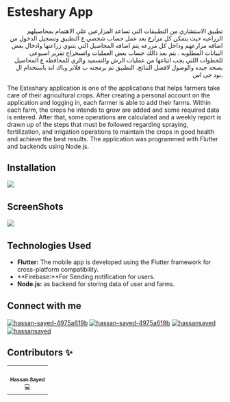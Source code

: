 # Esteshary App


<p align="right">
تطبيق الاستشاري من التطبيقات التي تساعد المزارعين علي الاهتمام بمحاصيلهم الزراعيه حيث يتمكن كل مزارع بعد عمل حساب شخصي ع التطبيق وتسجيل الدخول من اضافه مزارعهم وداخل كل مزرعه يتم اضافه المحاصيل التي يتنوي زراعتها وادخال بعض البيانات المطلوبه .
يتم بعد ذالك حساب بعض العمليات واتسخراج تقرير اسبوعي للخطوات اللتي يجب اتباعها من عمليات الرش والتسميد والري للمحافظه ع المحاصيل بصحه جيده والوصول لافضل النتائج.
التطبيق تم برمجته ب فلاتر وباك اند باستخدام ال نود جي اس.

</p>

<p align="left">
The Esteshary application is one of the applications that helps farmers take care of their agricultural crops. After creating a personal account on the application and logging in, each farmer is able to add their farms. Within each farm, the crops he intends to grow are added and some required data is entered.
After that, some operations are calculated and a weekly report is drawn up of the steps that must be followed regarding spraying, fertilization, and irrigation operations to maintain the crops in good health and achieve the best results.
The application was programmed with Flutter and backends using Node.js.
</p>


## Installation
<a href=""><img src="https://play.google.com/intl/en_us/badges/images/generic/en-play-badge.png"></img></a>

[//]: # (https://play.google.com/intl/en_us/badges/images/generic/en-play-badge.png)

## ScreenShots
 <img src="screans/pages.png" width="400"> 



## Technologies Used

- **Flutter:** The mobile app is developed using the Flutter framework for cross-platform compatibility.
- **Firebase:**For Sending notification for users.
- **Node.js:** as backend for storing data of user and farms.


## Connect with me
<p align="left">
<a href="https://linkedin.com/in/hassan-sayed-4975a619b" target="blank"><img align="center" src="https://raw.githubusercontent.com/rahuldkjain/github-profile-readme-generator/master/src/images/icons/Social/linked-in-alt.svg" alt="hassan-sayed-4975a619b" height="30" width="40" /></a>
<a href="https://api.whatsapp.com/send/?phone=%2B201033561845&text&type=phone_number&app_absent=0" target="blank"><img align="center" src="https://upload.wikimedia.org/wikipedia/commons/6/6b/WhatsApp.svg" alt="hassan-sayed-4975a619b" height="30" width="40" /></a>
<a href="https://www.hackerrank.com/hassansayed" target="blank"><img align="center" src="https://raw.githubusercontent.com/rahuldkjain/github-profile-readme-generator/master/src/images/icons/Social/hackerrank.svg" alt="hassansayed" height="30" width="40" /></a>
<a href="https://codeforces.com/profile/hassansayed" target="blank"><img align="center" src="https://raw.githubusercontent.com/rahuldkjain/github-profile-readme-generator/master/src/images/icons/Social/codeforces.svg" alt="hassansayed" height="30" width="40" /></a>
</p>

## Contributors ✨

<table>
  <tr>
    <td align="center"><a href="https://github.com/HassanSayedHassan"><img src="https://avatars.githubusercontent.com/u/68397099?v=4" width="100px;" alt=""/><br /><sub><b>Hassan Sayed</b></sub></a><br /><a  title="Code">💻</a></td>
  </tr>
</table>

[//]: # (## Languages and Tools ✨)

[//]: # (<p align="left"> <a href="https://developer.android.com" target="_blank" rel="noreferrer"> <img src="https://raw.githubusercontent.com/devicons/devicon/master/icons/android/android-original-wordmark.svg" alt="android" width="40" height="40"/> </a> <a href="https://www.cprogramming.com/" target="_blank" rel="noreferrer"> <img src="https://raw.githubusercontent.com/devicons/devicon/master/icons/c/c-original.svg" alt="c" width="40" height="40"/> </a> <a href="https://dart.dev" target="_blank" rel="noreferrer"> <img src="https://www.vectorlogo.zone/logos/dartlang/dartlang-icon.svg" alt="dart" width="40" height="40"/> </a> <a href="https://www.djangoproject.com/" target="_blank" rel="noreferrer"> <img src="https://cdn.worldvectorlogo.com/logos/django.svg" alt="django" width="40" height="40"/> </a> <a href="https://firebase.google.com/" target="_blank" rel="noreferrer"> <img src="https://www.vectorlogo.zone/logos/firebase/firebase-icon.svg" alt="firebase" width="40" height="40"/> </a> <a href="https://flutter.dev" target="_blank" rel="noreferrer"> <img src="https://www.vectorlogo.zone/logos/flutterio/flutterio-icon.svg" alt="flutter" width="40" height="40"/> </a> <a href="https://www.mathworks.com/" target="_blank" rel="noreferrer"> <img src="https://upload.wikimedia.org/wikipedia/commons/2/21/Matlab_Logo.png" alt="matlab" width="40" height="40"/> </a> <a href="https://www.photoshop.com/en" target="_blank" rel="noreferrer"> <img src="https://raw.githubusercontent.com/devicons/devicon/master/icons/photoshop/photoshop-line.svg" alt="photoshop" width="40" height="40"/> </a> <a href="https://www.python.org" target="_blank" rel="noreferrer"> <img src="https://raw.githubusercontent.com/devicons/devicon/master/icons/python/python-original.svg" alt="python" width="40" height="40"/> </a> <a href="https://www.adobe.com/products/xd.html" target="_blank" rel="noreferrer"> <img src="https://cdn.worldvectorlogo.com/logos/adobe-xd.svg" alt="xd" width="40" height="40"/> </a> </p>)

[//]: # ()
